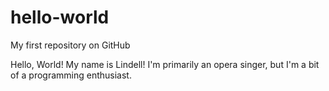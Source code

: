 # hello-world
My first repository on GitHub

Hello, World!
My name is Lindell! I'm primarily an opera singer, but I'm a bit of a programming enthusiast.
